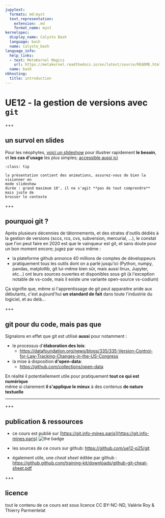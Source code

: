 ```yaml
---
jupytext:
  formats: md:myst
  text_representation:
    extension: .md
    format_name: myst
kernelspec:
  display_name: Calysto Bash
  language: bash
  name: calysto_bash
language_info:
  help_links:
  - text: MetaKernel Magics
    url: https://metakernel.readthedocs.io/en/latest/source/README.html
  name: bash
nbhosting:
  title: introduction
---
```


# UE12 - la gestion de versions avec `git`

+++

## un survol en slides

Pour les néophytes, [voici un slideshow](media/kn2-introduction-git.pdf) pour
illustrer rapidement **le besoin**, et **les cas d'usage** les plus simples;
[accessible aussi
ici](https://github.com/ue12-p25/git/raw/main/notebooks/media/kn2-introduction-git.pdf)

````{admonition} pour lire le PDF
:class: tip

la présentation contient des animations, assurez-vous de bien la visionner en
mode slideshow  
durée : grand maximum 10', il ne s'agit **pas de tout comprendre** mais juste de
brosser le contexte
````

+++

## pourquoi git ?

Après plusieurs décennies de tâtonnements, et des strates d'outils dédiés à la gestion de versions (sccs, rcs, cvs, subversion, mercurial, …), le constat que l'on peut faire en 2020 est que le vainqueur est git, et sans doute pour un bon moment encore; jugez par vous même :

* la plateforme github annonce 40 millions de comptes de développeurs
* pratiquement tous les outils dont on a parlé jusqu'ici (Python, numpy, pandas, matplotlib, git lui-même bien sûr, mais aussi linux, Jupyter, etc…) ont leurs sources ouvertes et disponibles sous git (à l'exception notable de vs-code, mais il existe une variante open-source vs-codium)

Ça signifie que, même si l'apprentissage de git peut apparaitre aride aux débutants, c'est aujourd'hui **un standard de fait** dans toute l'industrie du logiciel, et au delà…

+++

## git pour du code, mais pas que

Signalons en effet que git est utilisé **aussi** pour notamment :

* le processus d'**élaboration des lois**:
  * <https://datafoundation.org/news/blogs/335/335-Version-Control-for-Law-Tracking-Changes-in-the-US-Congress>
* la mise à disposition **d'open-data**:
  * <https://github.com/collections/open-data>

En réalité il potentiellement utile pour pratiquement **tout ce qui est numérique**  
même si clairement **il s'applique le mieux** à des contenus **de nature textuelle**

***

+++

## publication & ressources

* ce cours est publié sur [https://git.info-mines.paris](https://git.info-mines.paris) ![the badge](https://github.com/ue12-p25/git/actions/workflows/myst-to-pages.yml/badge.svg)

* les sources de ce cours sur github:
  <https://github.com/ue12-p25/git>

* également utile, une *cheat sheet* éditée par github :  
  <https://github.github.com/training-kit/downloads/github-git-cheat-sheet.pdf>

+++

## licence

tout le contenu de ce cours est sous licence CC BY-NC-ND, Valérie Roy & Thierry
Parmentelat
